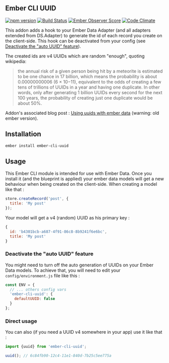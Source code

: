## Ember CLI UUID

[![npm version](https://badge.fury.io/js/ember-cli-uuid.svg)](https://badge.fury.io/js/ember-cli-uuid)
[![Build Status](https://travis-ci.org/thaume/ember-cli-uuid.svg?branch=master)](https://travis-ci.org/thaume/ember-cli-uuid)
[![Ember Observer Score](http://emberobserver.com/badges/ember-cli-uuid.svg)](http://emberobserver.com/addons/ember-cli-uuid)
[![Code Climate](https://codeclimate.com/github/thaume/ember-cli-uuid/badges/gpa.svg)](https://codeclimate.com/github/thaume/ember-cli-uuid)

This addon adds a hook to your Ember Data Adapter (and all adapters extended from DS.Adapter) to generate the id of each record you create on the client-side. This hook can be deactivated from your config (see [Deactivate the "auto UUID" feature](#deactivate-the-auto-uuid-feature)).

The created ids are v4 UUIDs which are random "enough", quoting wikipedia:

> the annual risk of a given person being hit by a meteorite is estimated to be one chance in 17 billion, which means the probability is about 0.00000000006 (6 × 10−11), equivalent to the odds of creating a few tens of trillions of UUIDs in a year and having one duplicate. In other words, only after generating 1 billion UUIDs every second for the next 100 years, the probability of creating just one duplicate would be about 50%.

Addon's associated blog post : [Using uuids with ember data](http://thau.me/2015/01/using-uuids-with-ember-data) (warning: old ember version).

## Installation

```bash
ember install ember-cli-uuid
```

## Usage

This Ember CLI module is intended for use with Ember Data. Once you install it (and the blueprint is applied) your ember data models will get a new behaviour when being created on the client-side. When creating a model like that :

```javascript
store.createRecord('post', {
  title: 'My post'
});
```

Your model will get a v4 (random) UUID as his primary key :

```javascript
{
  id: 'b4301bcb-a687-4f91-86c8-8b9241f6e6bc',
  title: 'My post'
}
```

### Deactivate the "auto UUID" feature
You might need to turn off the auto generation of UUIDs on your Ember Data models. To achieve that, you will need to edit your `config/environment.js` file like this :

```javascript
const ENV = {
  // ... others config vars
  'ember-cli-uuid': {
    defaultUUID: false
  }
};
```

### Direct usage
You can also (if you need a UUID v4 somewhere in your app) use it like that :

```javascript
import {uuid} from 'ember-cli-uuid';

uuid(); // 6c84fb90-12c4-11e1-840d-7b25c5ee775a
```

